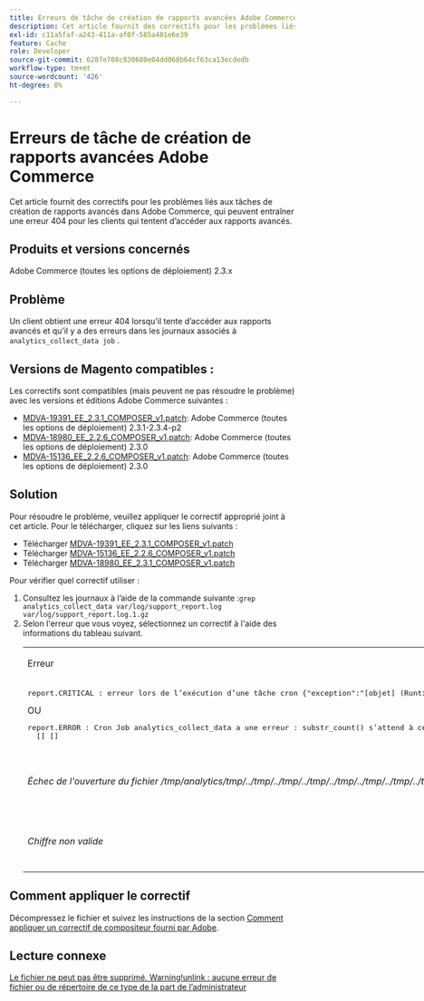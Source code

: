 ```yaml
---
title: Erreurs de tâche de création de rapports avancées Adobe Commerce
description: Cet article fournit des correctifs pour les problèmes liés aux tâches de création de rapports avancés dans Adobe Commerce, qui peuvent entraîner une erreur 404 pour les clients qui tentent d’accéder aux rapports avancés.
exl-id: c11a5faf-a243-411a-af0f-585a401e6e39
feature: Cache
role: Developer
source-git-commit: 6287e708c830680e04dd068b64cf63ca13ecdedb
workflow-type: tm+mt
source-wordcount: '426'
ht-degree: 0%

---
```


# Erreurs de tâche de création de rapports avancées Adobe Commerce

Cet article fournit des correctifs pour les problèmes liés aux tâches de création de rapports avancés dans Adobe Commerce, qui peuvent entraîner une erreur 404 pour les clients qui tentent d’accéder aux rapports avancés.

## Produits et versions concernés

Adobe Commerce (toutes les options de déploiement) 2.3.x

## Problème

Un client obtient une erreur 404 lorsqu’il tente d’accéder aux rapports avancés et qu’il y a des erreurs dans les journaux associés à `analytics_collect_data job` .

## Versions de Magento compatibles :

Les correctifs sont compatibles (mais peuvent ne pas résoudre le problème) avec les versions et éditions Adobe Commerce suivantes :

* [MDVA-19391\_EE\_2.3.1\_COMPOSER\_v1.patch](assets/MDVA-19391_EE_2.3.1_COMPOSER_v1.patch.zip): Adobe Commerce (toutes les options de déploiement) 2.3.1-2.3.4-p2
* [MDVA-18980\_EE\_2.2.6\_COMPOSER\_v1.patch](assets/MDVA-18980_EE_2.2.6_COMPOSER_v1.patch.zip): Adobe Commerce (toutes les options de déploiement) 2.3.0
* [MDVA-15136\_EE\_2.2.6\_COMPOSER\_v1.patch](assets/MDVA-15136_EE_2.2.6_COMPOSER_v1.patch.zip): Adobe Commerce (toutes les options de déploiement) 2.3.0

## **Solution**

Pour résoudre le problème, veuillez appliquer le correctif approprié joint à cet article. Pour le télécharger, cliquez sur les liens suivants :

* Télécharger [MDVA-19391\_EE\_2.3.1\_COMPOSER\_v1.patch](assets/MDVA-19391_EE_2.3.1_COMPOSER_v1.patch.zip)
* Télécharger [MDVA-15136\_EE\_2.2.6\_COMPOSER\_v1.patch](assets/MDVA-15136_EE_2.2.6_COMPOSER_v1.patch.zip)
* Télécharger [MDVA-18980\_EE\_2.3.1\_COMPOSER\_v1.patch](assets/MDVA-18980_EE_2.2.6_COMPOSER_v1.patch.zip)

Pour vérifier quel correctif utiliser :

<ol><li>Consultez les journaux à l’aide de la commande suivante :<code>grep analytics_collect_data var/log/support_report.log var/log/support_report.log.1.gz</code>
</li><li>Selon l'erreur que vous voyez, sélectionnez un correctif à l'aide des informations du tableau suivant.<table style="width: 826px;">
<tbody>
<tr>
<td class="wysiwyg-text-align-center">
<p>Erreur</p>
</td>
<td class="wysiwyg-text-align-center">Correctif</td>
</tr>
<tr>
<td>
<pre>report.CRITICAL : erreur lors de l’exécution d’une tâche cron {"exception":"[objet] (RuntimeException(code: 0): erreur lors de l’exécution d’une tâche cron à l’adresse /srv/public_html/vendor/magento/module-cron/Observer/ProcessCronQueueObserver.php:327, TypeError(code: 0): substr_count() exige que le paramètre 1 soit une chaîne, null étant donné à l’adresse /srv/public_html/vendor/magento/module-page-builder-analytics/Model/ContentTypeUsageReportProvider.php:106)"}"}.</pre>OU<pre>report.ERROR : Cron Job analytics_collect_data a une erreur : substr_count() s’attend à ce que le paramètre 1 soit une chaîne, null étant donné. Statistiques : {"sum":0,"count":1,"realmem":0,"emalloc":0,"realmem_start":224919552,"emalloc_start":216398384}
  [] []</pre>
<p> </p>
</td>
<td>Appliquer<a href="assets/MDVA-19391_EE_2.3.1_COMPOSER_v1.patch">MDVA-19391_EE_2.3.1_COMPOSER_v1.patch.zip</a>, effacez le cache et attendez 24 heures pour que la tâche s’exécute à nouveau et réessayez.</td>
</tr>
<tr>
<td>
<p><em>Échec de l'ouverture du fichier /tmp/analytics/tmp/../tmp/../tmp/../tmp/../tmp/../tmp/../tmp/../tmp/../tmp/../tmp/../tmp/.../tmp/.../tmp/../tmp/..../tmp/.... /tmp/../tmp/../</em></p>
</td>
<td>Appliquer<a href="assets/MDVA-15136_EE_2.2.6_COMPOSER_v1.patch">MDVA-15136_EE_2.2.6_COMPOSER_v1.patch.zip</a>, effacez le cache et attendez 24 heures pour que la tâche s’exécute à nouveau et réessayez.</td>
</tr>
<tr>
<td><em>Chiffre non valide</em></td>
<td>Appliquer<a href="assets/MDVA-18980_EE_2.2.6_COMPOSER_v1.patch">MDVA-18980_EE_2.2.6_COMPOSER_v1.patch.zip</a>, effacez le cache et attendez 24 heures pour que la tâche s’exécute à nouveau et réessayez.</td>
</tr>
</tbody>
</table>
</li></ol>

## Comment appliquer le correctif

Décompressez le fichier et suivez les instructions de la section [Comment appliquer un correctif de compositeur fourni par Adobe](/help/how-to/general/how-to-apply-a-composer-patch-provided-by-magento.md).

## Lecture connexe

[Le fichier ne peut pas être supprimé. Warning!unlink : aucune erreur de fichier ou de répertoire de ce type de la part de l’administrateur](/help/troubleshooting/miscellaneous/file-cannot-be-deleated-no-file-or-directory.md)
